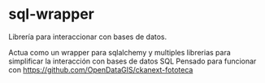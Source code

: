 # sql-wrapper
Librería para interaccionar con bases de datos.

Actua como un wrapper para sqlalchemy y multiples librerias para simplificar la interacción con bases de datos SQL
Pensado para funcionar con https://github.com/OpenDataGIS/ckanext-fototeca
